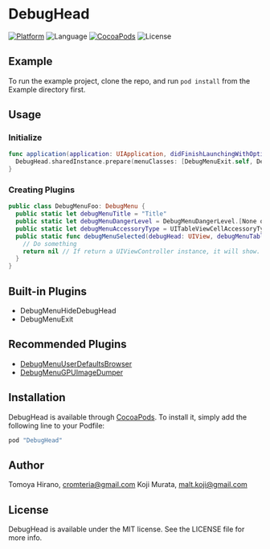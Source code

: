 # DebugHead

[![Platform](https://img.shields.io/cocoapods/p/DebugHead.svg?style=flat)](http://cocoapods.org/pods/DebugHead)
![Language](https://img.shields.io/badge/language-Swift%202.2-orange.svg)
[![CocoaPods](https://img.shields.io/cocoapods/v/DebugHead.svg?style=flat)](http://cocoapods.org/pods/DebugHead)
![License](https://img.shields.io/github/license/malt03/DebugHead.svg?style=flat)

## Example

To run the example project, clone the repo, and run `pod install` from the Example directory first.

## Usage

### Initialize
```swift
func application(application: UIApplication, didFinishLaunchingWithOptions launchOptions: [NSObject: AnyObject]?) -> Bool {
  DebugHead.sharedInstance.prepare(menuClasses: [DebugMenuExit.self, DebugMenuHideDebugHead.self/*, and your plugins */])
}
```

### Creating Plugins
```swift
public class DebugMenuFoo: DebugMenu {
  public static let debugMenuTitle = "Title"
  public static let debugMenuDangerLevel = DebugMenuDangerLevel.[None or Low or High or Extreme]
  public static let debugMenuAccessoryType = UITableViewCellAccessoryType.None
  public static func debugMenuSelected(debugHead: UIView, debugMenuTableViewController: UITableViewController) -> UIViewController? {
    // Do something
    return nil // If return a UIViewController instance, it will show.
  }
}

```

## Built-in Plugins
- DebugMenuHideDebugHead
- DebugMenuExit

## Recommended Plugins
- [DebugMenuUserDefaultsBrowser](https://cocoapods.org/pods/DebugMenuUserDefaultsBrowser)
- [DebugMenuGPUImageDumper](https://cocoapods.org/pods/DebugMenuGPUImageDumper)

## Installation

DebugHead is available through [CocoaPods](http://cocoapods.org). To install
it, simply add the following line to your Podfile:

```ruby
pod "DebugHead"
```

## Author

Tomoya Hirano, cromteria@gmail.com
Koji Murata, malt.koji@gmail.com

## License

DebugHead is available under the MIT license. See the LICENSE file for more info.
